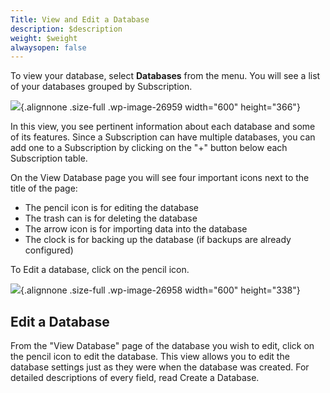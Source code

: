 ```yaml
---
Title: View and Edit a Database
description: $description
weight: $weight
alwaysopen: false
---
```

To view your database, select **Databases** from the menu. You will see
a list of your databases grouped by Subscription.

![](/images/rv/databases_main.png){.alignnone
.size-full .wp-image-26959 width="600" height="366"}

In this view, you see pertinent information about each database and some
of its features. Since a Subscription can have multiple databases, you
can add one to a Subscription by clicking on the "+" button below each
Subscription table.

On the View Database page you will see four important icons next to the
title of the page:

-   The pencil icon is for editing the database
-   The trash can is for deleting the database
-   The arrow icon is for importing data into the database
-   The clock is for backing up the database (if backups are already
    configured)

To Edit a database, click on the pencil icon.

![](/images/rv/view_database2.png){.alignnone
.size-full .wp-image-26958 width="600" height="338"}

Edit a Database
---------------

From the "View Database" page of the database you wish to edit, click on
the pencil icon to edit the database. This view allows you to edit the
database settings just as they were when the database was created. For
detailed descriptions of every field, read Create a Database.
